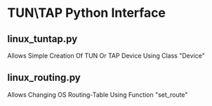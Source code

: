 # TUN\TAP Python Interface
## linux_tuntap.py
  Allows Simple Creation Of TUN Or TAP Device Using Class "Device"
  
## linux_routing.py
  Allows Changing OS Routing-Table Using Function "set_route"
